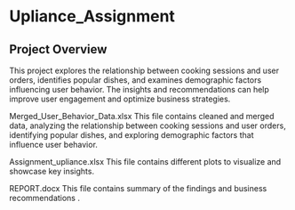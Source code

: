 # Upliance_Assignment

## Project Overview

This project explores the relationship between cooking sessions and user orders, identifies popular dishes, and examines demographic factors influencing user behavior. The insights and recommendations can help improve user engagement and optimize business strategies.

Merged_User_Behavior_Data.xlsx
This file contains cleaned and merged data, analyzing the relationship between
cooking sessions and user orders, identifying popular dishes, and exploring
demographic factors that influence user behavior.

Assignment_upliance.xlsx
This file contains different plots to visualize and showcase key insights.

REPORT.docx
This file contains summary of the findings and business recommendations .

